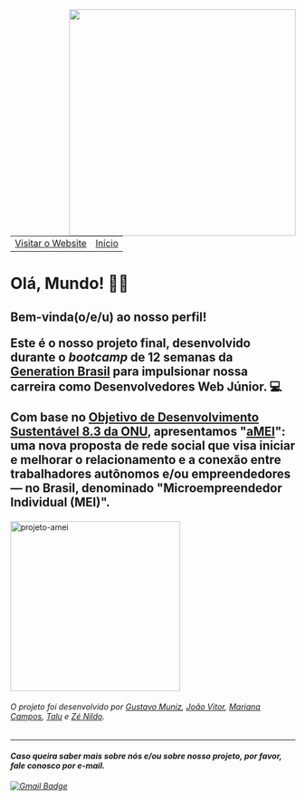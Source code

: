 <img align="right" width="400" height="400" src="https://i.imgur.com/XTbt2md.png">

<table>
    <tr>
        <td><a href="https://amei.netlify.app/" target="_blank">Visitar o Website</a></td>
        <td><a href="https://github.com/projeto-amei" target="_blank">Início</td>
    </tr>
</table> 
<h1>Olá, Mundo! 💜🧡</h1> 

<p><h2><b>Bem-vinda(o/e/u) ao nosso perfil!</b></p>

<p>Este é o nosso projeto final, desenvolvido durante o <i>bootcamp</i> de 12 semanas da <a href="https://brazil.generation.org/">Generation Brasil</a> para impulsionar nossa carreira como <b>Desenvolvedores Web Júnior</b>. 💻
</p>

<p>Com base no <a href="https://brasil.un.org/pt-br/sdgs/8" target="_blank">Objetivo de Desenvolvimento Sustentável 8.3 da ONU</a>, apresentamos "<a href="https://amei.netlify.app/" target="_blank">aMEI</a>": uma nova proposta
de rede social que visa iniciar e melhorar o relacionamento e a conexão entre trabalhadores autônomos e/ou empreendedores — no Brasil, denominado
"Microempreendedor Individual (MEI)".</h2>


<p><img align="center" height="300cm" src="https://github-readme-stats.vercel.app/api/top-langs?username=projeto-amei&show_icons=true&locale=en&layout=compact&theme=vision-friendly-dark" alt="projeto-amei" /></p>


<h6><i>O projeto foi desenvolvido por <a href="https://github.com/gumunizs">Gustavo Muniz</a>, <a href="https://github.com/joaovitormo">João Vitor</a>,
<a href="https://github.com/marianac-campos">Mariana Campos</a>, <a href="https://github.com/t4lu">Talu</a> e <a href="https://github.com/xnildo">Zé Nildo</a>.</h6>

<hr>
<h4>Caso queira saber mais sobre nós e/ou sobre nosso projeto, por favor, fale conosco por e-mail.</h2></p></h4>

[![Gmail Badge](https://img.shields.io/badge/-Gmail-c14438?style=flat-square&logo=Gmail&logoColor=white&link=mailto:pi.do.grupo4@gmail.com)](mailto:pi.do.grupo4@gmail.com)
